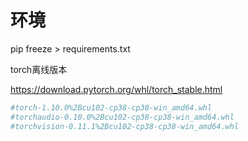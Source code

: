 # 环境

pip freeze > requirements.txt

torch离线版本

https://download.pytorch.org/whl/torch_stable.html

```python
#torch-1.10.0%2Bcu102-cp38-cp38-win_amd64.whl
#torchaudio-0.10.0%2Bcu102-cp38-cp38-win_amd64.whl
#torchvision-0.11.1%2Bcu102-cp38-cp38-win_amd64.whl
```